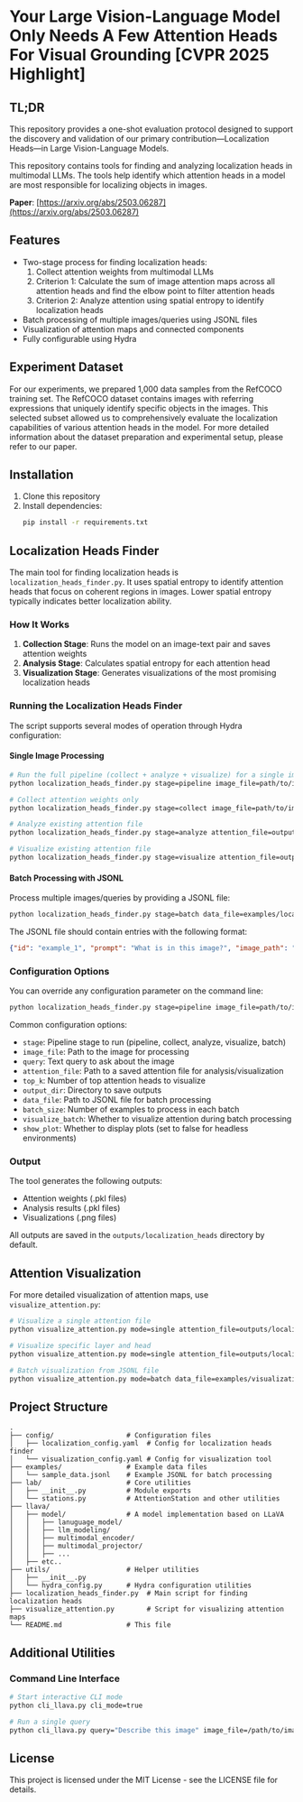 # Your Large Vision-Language Model Only Needs A Few Attention Heads For Visual Grounding [CVPR 2025 Highlight]

## TL;DR
This repository provides a one-shot evaluation protocol designed to support the discovery and validation of our primary contribution—Localization Heads—in Large Vision-Language Models.

This repository contains tools for finding and analyzing localization heads in multimodal LLMs. The tools help identify which attention heads in a model are most responsible for localizing objects in images.

**Paper**: [https://arxiv.org/abs/2503.06287](https://arxiv.org/abs/2503.06287)

## Features

- Two-stage process for finding localization heads:
  1. Collect attention weights from multimodal LLMs
  2. Criterion 1: Calculate the sum of image attention maps across all attention heads and find the elbow point to filter attention heads
  3. Criterion 2: Analyze attention using spatial entropy to identify localization heads
- Batch processing of multiple images/queries using JSONL files
- Visualization of attention maps and connected components
- Fully configurable using Hydra

## Experiment Dataset

For our experiments, we prepared 1,000 data samples from the RefCOCO training set. The RefCOCO dataset contains images with referring expressions that uniquely identify specific objects in the images. This selected subset allowed us to comprehensively evaluate the localization capabilities of various attention heads in the model. For more detailed information about the dataset preparation and experimental setup, please refer to our paper.

## Installation

1. Clone this repository
2. Install dependencies:
   ```bash
   pip install -r requirements.txt
   ```

## Localization Heads Finder

The main tool for finding localization heads is `localization_heads_finder.py`. It uses spatial entropy to identify attention heads that focus on coherent regions in images. Lower spatial entropy typically indicates better localization ability.

### How It Works

1. **Collection Stage**: Runs the model on an image-text pair and saves attention weights
2. **Analysis Stage**: Calculates spatial entropy for each attention head
3. **Visualization Stage**: Generates visualizations of the most promising localization heads

### Running the Localization Heads Finder

The script supports several modes of operation through Hydra configuration:

#### Single Image Processing

```bash
# Run the full pipeline (collect + analyze + visualize) for a single image
python localization_heads_finder.py stage=pipeline image_file=path/to/image.jpg query="What is in this image?"

# Collect attention weights only
python localization_heads_finder.py stage=collect image_file=path/to/image.jpg query="What is in this image?"

# Analyze existing attention file
python localization_heads_finder.py stage=analyze attention_file=outputs/localization_heads/llava/attention/example_1.pkl

# Visualize existing attention file
python localization_heads_finder.py stage=visualize attention_file=outputs/localization_heads/llava/attention/example_1.pkl top_k=3
```

#### Batch Processing with JSONL

Process multiple images/queries by providing a JSONL file:

```bash
python localization_heads_finder.py stage=batch data_file=examples/localization_data.jsonl
```

The JSONL file should contain entries with the following format:
```json
{"id": "example_1", "prompt": "What is in this image?", "image_path": "examples/images/cat.jpg"}
```

### Configuration Options

You can override any configuration parameter on the command line:

```bash
python localization_heads_finder.py stage=pipeline image_file=path/to/image.jpg query="What is in this image?" top_k=10 output_dir=my_outputs
```

Common configuration options:
- `stage`: Pipeline stage to run (pipeline, collect, analyze, visualize, batch)
- `image_file`: Path to the image for processing
- `query`: Text query to ask about the image
- `attention_file`: Path to a saved attention file for analysis/visualization
- `top_k`: Number of top attention heads to visualize
- `output_dir`: Directory to save outputs
- `data_file`: Path to JSONL file for batch processing
- `batch_size`: Number of examples to process in each batch
- `visualize_batch`: Whether to visualize attention during batch processing
- `show_plot`: Whether to display plots (set to false for headless environments)

### Output

The tool generates the following outputs:

- Attention weights (.pkl files)
- Analysis results (.pkl files)
- Visualizations (.png files)

All outputs are saved in the `outputs/localization_heads` directory by default.

## Attention Visualization

For more detailed visualization of attention maps, use `visualize_attention.py`:

```bash
# Visualize a single attention file
python visualize_attention.py mode=single attention_file=outputs/localization_heads/llava/attention/example_1.pkl

# Visualize specific layer and head
python visualize_attention.py mode=single attention_file=outputs/localization_heads/llava/attention/example_1.pkl layer=20 head=5 show_components=true

# Batch visualization from JSONL file
python visualize_attention.py mode=batch data_file=examples/visualization_data.jsonl
```

## Project Structure

```
.
├── config/                  # Configuration files
│   ├── localization_config.yaml  # Config for localization heads finder
│   └── visualization_config.yaml # Config for visualization tool
├── examples/                # Example data files
│   └── sample_data.jsonl    # Example JSONL for batch processing
├── lab/                     # Core utilities
│   ├── __init__.py          # Module exports
│   └── stations.py          # AttentionStation and other utilities
├── llava/
│   ├── model/               # A model implementation based on LLaVA
│   │   ├── lanuguage_model/
│   │   ├── llm_modeling/
│   │   ├── multimodal_encoder/
│   │   ├── multimodal_projector/
│   │   ├── ...
│   ├── etc..
├── utils/                   # Helper utilities
│   ├── __init__.py
│   └── hydra_config.py      # Hydra configuration utilities
├── localization_heads_finder.py  # Main script for finding localization heads
├── visualize_attention.py        # Script for visualizing attention maps
└── README.md                # This file
```

## Additional Utilities

### Command Line Interface

```bash
# Start interactive CLI mode
python cli_llava.py cli_mode=true

# Run a single query
python cli_llava.py query="Describe this image" image_file=/path/to/image.jpg
```

## License

This project is licensed under the MIT License - see the LICENSE file for details. 